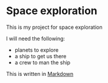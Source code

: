 # Space exploration 
This is my project for space exploration

I will need the following:
- planets to explore
- a ship to get us there
- a crew to man the ship

This is written in [Markdown](https://daringfireball.net/projects/markdown/syntax)
